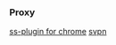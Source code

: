 ### Proxy
[ss-plugin for chrome](https://shiwuning.github.io/ss/SwitchyOmega_Chromium.crx)
[svpn](https://shiwuning.github.io/vpn/SVPN.apk)
